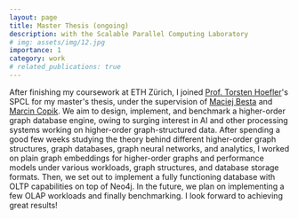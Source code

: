 ```yaml
---
layout: page
title: Master Thesis (ongoing)
description: with the Scalable Parallel Computing Laboratory
# img: assets/img/12.jpg
importance: 1
category: work
# related_publications: true
---
```


After finishing my coursework at ETH Zürich, I joined [Prof. Torsten Hoefler](https://htor.ethz.ch/)'s SPCL for my master's thesis, under the supervision of [Maciej Besta](https://people.inf.ethz.ch/bestam/) and [Marcin Copik](https://mcopik.github.io/). We aim to design, implement, and benchmark a higher-order graph database engine, owing to surging interest in AI and other processing systems working on higher-order graph-structured data. After spending a good few weeks studying the theory behind different higher-order graph structures, graph databases, graph neural networks, and analytics, I worked on plain graph embeddings for higher-order graphs and performance models under various workloads, graph structures, and database storage formats. Then, we set out to implement a fully functioning database with OLTP capabilities on top of Neo4j. In the future, we plan on implementing a few OLAP workloads and finally benchmarking. I look forward to achieving great results!
